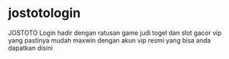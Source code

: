# jostotologin
JOSTOTO Login hadir dengan ratusan game judi togel dan slot gacor vip yang pastinya mudah maxwin dengan akun vip resmi yang bisa anda dapatkan disini
